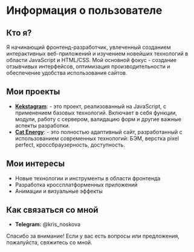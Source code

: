 # Информация о пользователе

## Кто я?
Я начинающий фронтенд-разработчик, увлеченный созданием интерактивных веб-приложений и изучением новейших технологий в области JavaScript и HTML/CSS. Мой основной фокус - создание отзывчивых интерфейсов, оптимизация производительности и обеспечение удобства использования сайтов.

## Мои проекты
- **[Kekstagram](https://github.com/kristinaNoskova/2235875-kekstagram-32)**: - это проект, реализованный на JavaScript, с применением базовых технологий. Включает в себя функции, модули, работу с сервером, валидацию форм и другие важные аспекты разработки.
- **[Cat Energy](https://github.com/kristinaNoskova/2235875-cat-energy-30)**: - это полностью адаптивный сайт, разработанный с использованием современных технологий: БЭМ, верстка pixel perfect, кроссбраузерность, доступность.

## Мои интересы
- Новые технологии и инструменты в области фронтенда
- Разработка кроссплатформенных приложений
- Анимации и визуальные эффекты

## Как связаться со мной
- **Telegram:** @kris_noskova


Спасибо за внимание! Если у вас есть вопросы или предложения, пожалуйста, свяжитесь со мной.
